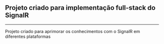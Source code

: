 ## Projeto criado para implementação full-stack do SignalR
----------------------------------------------------------
Projeto criado para aprimorar os conhecimentos com o SignalR em diferentes plataformas